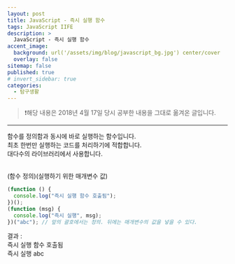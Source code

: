 ```yaml
---
layout: post
title: JavaScript - 즉시 실행 함수
tags: JavaScript IIFE
description: >
  JavaScript - 즉시 실행 함수
accent_image:
  background: url('/assets/img/blog/javascript_bg.jpg') center/cover
  overlay: false
sitemap: false
published: true
# invert_sidebar: true
categories:
  - 탐구생활
---
```


> ❗️해당 내용은 2018년 4월 17일 당시 공부한 내용을 그대로 옮겨온 글입니다.

---

함수를 정의함과 동시에 바로 실행하는 함수입니다.<br>
최초 한번만 실행하는 코드를 처리하기에 적합합니다.<br>
대다수의 라이브러리에서 사용합니다.<br><br>

(함수 정의)(실행하기 위한 매개변수 값)<br>

```javascript
(function () {
  console.log("즉시 실행 함수 호출됨");
})();
(function (msg) {
  console.log("즉시 실행", msg);
})("abc"); // 앞의 괄호에서는 정의. 뒤에는 매개변수의 값을 넣을 수 있다.
```

결과 :<br>
즉시 실행 함수 호출됨<br>
즉시 실행 abc<br>
